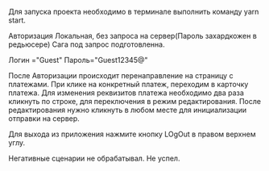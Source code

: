 Для запуска проекта необходимо в терминале выполнить команду yarn start.

Авторизация Локальная, без запроса на сервер(Пароль захардкожен в редьюсере)
Сага под запрос подготовленна.

Логин ="Guest"
Пароль="Guest12345@"

После Авторизации происходит перенаправление на страницу с платежами.
При клике на конкретный платеж, переходим в карточку платежа.
Для изменения реквизитов платежа необходимо два раза кликнуть по строке,
для переключения в режим редактирования. После редактирования нужно кликнуть в любом месте для инициализации
отправки на сервер.

Для выхода из приложения нажмите кнопку LOgOut в правом верхнем углу.

Негативные сценарии не обрабатывал. Не успел.
